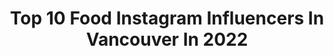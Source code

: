 ---
title: Top 10 Food Instagram Influencers In Vancouver In 2022
description: >-
  Find top food Instagram influencers in Vancouver in 2022. Most popular hashtags: #vancouver #vanfoodie #huffposttaste #foodstyling.
platform: Instagram
hits: 81
text_top: Analyze the top-rated Instagram profiles on inBeat.
text_bottom: Our database holds 81 Instagram influencers like this in Vancouver, Canada for you to contact.
profiles:
  - username: "karen.t.ology"
    fullname: >-
      Recipe Creator | Photographer
    bio: >-
      👩🏻‍🍳Easy recipes, sometimes healthy, always delicious 💡Sharing beautiful food 🇨🇦Vancouver Recipe Link⤵️
    location: "Canada"
    followers: 3651
    engagement: 859
    commentsToLikes: 0.613089
    id: ck55jmox7xbz30i11crp0ko33
    verified: false
    hashtags: "#dessertstagram, #tasteofhome, #sweettooth, #breadmaking"
  - username: "foodiemugs"
    fullname: >-
      𝗠𝗮𝗴𝗴𝗶𝗲 | Vancouver Foodie
    bio: >-
      📍Vancouver, Canada 🔻DM for Collabs/Tastings/Media Sharing Yummy Foods, New Restaurants, Latest Deals Passion sharing what I love!
    location: "Canada"
    followers: 5507
    engagement: 1166
    commentsToLikes: 0.630034
    id: ck8sxvojgiuh30j78g1o0ceky
    verified: false
    hashtags: "#forkyea, #foodstyling, #torontoeats, #giveaway"
  - username: "dari_eats"
    fullname: >-
      Darius • Vancouver Foodie
    bio: >-
      🍞 Lv. 68 Bread Warrior 📩 DM / email for that collab 👥 @dari_shootz Featured in Monte Cristo 📝
    location: "Canada"
    followers: 5272
    engagement: 1049
    commentsToLikes: 0.276623
    id: ck6tm0thd6zkb0j71lhlg1p3f
    verified: false
    hashtags: "#huffposttaste, #vancouverfoodie, #vancouvereats, #dailyhivefood"
  - username: "kevinskravings"
    fullname: >-
      Kevin Y. | Vancouver Foodie 🇨🇦
    bio: >-
      ꜰᴏᴏᴅᴛᴏɢʀᴀᴘʜᴇʀ 📩 DM for collab or inquiries! kevinskravings@gmail.com
    location: "Canada"
    followers: 5468
    engagement: 825
    commentsToLikes: 0.130909
    id: ck14i49tjdkjg0i19mx0mypuq
    verified: false
    hashtags: "#vancitybuzz, #vancity, #eeeeeats, #instafoodie"
  - username: "food_with_howie"
    fullname: >-
      Howard | 🇨🇦 Vancouver Foodie
    bio: >-
      📍 Current: Vancity 📩 Message me for collab or inquiry! Food 🍽️ Photographer 📸 Travel ✈️ 10 Vancouver foodies must follow:
    location: "Canada"
    followers: 9600
    engagement: 664
    commentsToLikes: 0.299540
    id: ck5q5xvddv2qk0i11gl6ede5r
    verified: false
    hashtags: "#dishedvan, #infatuation, #cameraeatsfirst, #thefeedfeed"
  - username: "purplechives"
    fullname: >-
      CECI | VANCOUVER FOOD • BEAUTY
    bio: >-
      💌 purplechives@gmail.com 📍: #Vancouver, BC I eat things. I travel. Sometimes I blog about it. #FEEDCECI SEASIDE PROVISIONS TAKEOUT REVIEW ⬇️⬇️
    location: "Canada"
    followers: 3811
    engagement: 985
    commentsToLikes: 0.251500
    id: ck6tyx7vj6diq0j7173bfca58
    verified: false
    hashtags: "#instafood, #bakingaddiction, #laeats, #604foodie"
  - username: "alidaggerkhanjari"
    fullname: >-
      Dagger
    bio: >-
      -Int.Muaythai(WMC) Coach -Int Kickboxing(WAKO) Coach -Bachelor of Kinesiology -co-own District Warrior gym 📍Vancouver-Canada 🇨🇦 📞+1778-855-3831
    location: "Canada"
    followers: 35947
    engagement: 320
    commentsToLikes: 0.023282
    id: ck6trypyh1ue40j71lezmdj8n
    verified: false
    hashtags: "#mindset, #kickboxingworkout, #faith, #martialarts"
  - username: "michaelchoosefood"
    fullname: >-
      Michael Chew
    bio: >-
      Vancouver based food reviewer and critic 🍜 Looking for a food adventure? Choose me! My name is Michael Chew but my friends call me Chewie 😁
    location: "Canada"
    followers: 16204
    engagement: 366
    commentsToLikes: 0.578267
    id: ck5qce2f7q3om0i11pmlmmcsi
    verified: false
    hashtags: "#tryitordiet, #getinmybelly, #feedyoursoull, #yvreats"
  - username: "foodierrachel"
    fullname: >-
      RACHEL🌻: VANCOUVER FOOD & LIFE
    bio: >-
      ☆ Sharing the BEST FOODS in VANCOUVER🔥 ☆ Vancouver, BC📍 ☆ DM/Email for media collabs📥
    location: "Canada"
    followers: 3115
    engagement: 1675
    commentsToLikes: 0.244547
    id: ck8sxvoc5iuf30j78wtopnze9
    verified: false
    hashtags: "#vancouverfoodie, #hongkongfoodie, #media"
  - username: "nomnomyvr"
    fullname: >-
      Vancouver | Food • Travel • 📷
    bio: >-
      Exploring Vancouver’s food scene and beyond. #NomNomYVR ⠀⠀⠀⠀⠀⠀⠀⠀⠀⠀⠀⠀ 📧 Nora | nomnomyvr@gmail.com
    location: "Canada"
    followers: 28091
    engagement: 179
    commentsToLikes: 0.269600
    id: ck1350umyz4oo0i19m11voow6
    verified: false
    hashtags: "#richmondbc, #nomnomyvr, #sashimiya, #ladureecanada"
---